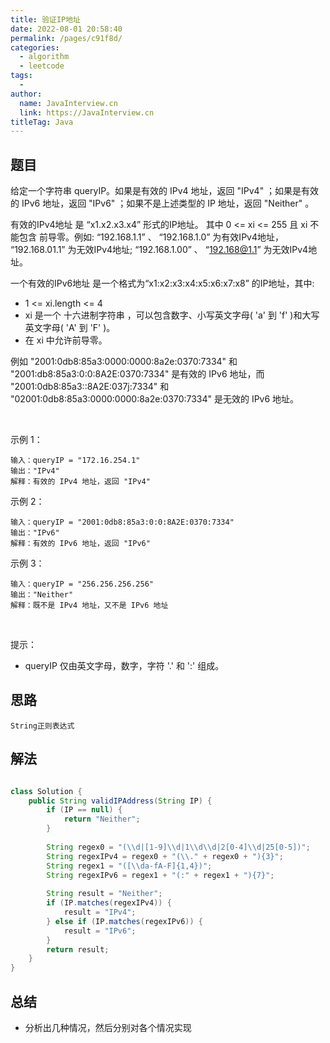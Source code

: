```yaml
---
title: 验证IP地址
date: 2022-08-01 20:58:40
permalink: /pages/c91f8d/
categories:
  - algorithm
  - leetcode
tags:
  - 
author: 
  name: JavaInterview.cn
  link: https://JavaInterview.cn
titleTag: Java
---
```


## 题目

给定一个字符串 queryIP。如果是有效的 IPv4 地址，返回 "IPv4" ；如果是有效的 IPv6 地址，返回 "IPv6" ；如果不是上述类型的 IP 地址，返回 "Neither" 。

有效的IPv4地址 是 “x1.x2.x3.x4” 形式的IP地址。 其中 0 <= xi <= 255 且 xi 不能包含 前导零。例如: “192.168.1.1” 、 “192.168.1.0” 为有效IPv4地址， “192.168.01.1” 为无效IPv4地址; “192.168.1.00” 、 “192.168@1.1” 为无效IPv4地址。

一个有效的IPv6地址 是一个格式为“x1:x2:x3:x4:x5:x6:x7:x8” 的IP地址，其中:

- 1 <= xi.length <= 4
- xi 是一个 十六进制字符串 ，可以包含数字、小写英文字母( 'a' 到 'f' )和大写英文字母( 'A' 到 'F' )。
- 在 xi 中允许前导零。

例如 "2001:0db8:85a3:0000:0000:8a2e:0370:7334" 和 "2001:db8:85a3:0:0:8A2E:0370:7334" 是有效的 IPv6 地址，而 "2001:0db8:85a3::8A2E:037j:7334" 和 "02001:0db8:85a3:0000:0000:8a2e:0370:7334" 是无效的 IPv6 地址。

 

示例 1：

    输入：queryIP = "172.16.254.1"
    输出："IPv4"
    解释：有效的 IPv4 地址，返回 "IPv4"
示例 2：

    输入：queryIP = "2001:0db8:85a3:0:0:8A2E:0370:7334"
    输出："IPv6"
    解释：有效的 IPv6 地址，返回 "IPv6"
示例 3：

    输入：queryIP = "256.256.256.256"
    输出："Neither"
    解释：既不是 IPv4 地址，又不是 IPv6 地址
 

提示：

- queryIP 仅由英文字母，数字，字符 '.' 和 ':' 组成。



## 思路

    String正则表达式

## 解法
```java

class Solution {
    public String validIPAddress(String IP) {
        if (IP == null) {
            return "Neither";
        }
        
        String regex0 = "(\\d|[1-9]\\d|1\\d\\d|2[0-4]\\d|25[0-5])";
        String regexIPv4 = regex0 + "(\\." + regex0 + "){3}";
        String regex1 = "([\\da-fA-F]{1,4})";
        String regexIPv6 = regex1 + "(:" + regex1 + "){7}";
        
        String result = "Neither";
        if (IP.matches(regexIPv4)) {
            result = "IPv4";
        } else if (IP.matches(regexIPv6)) {
            result = "IPv6";
        }
        return result;
    }
}
```

## 总结

- 分析出几种情况，然后分别对各个情况实现 
